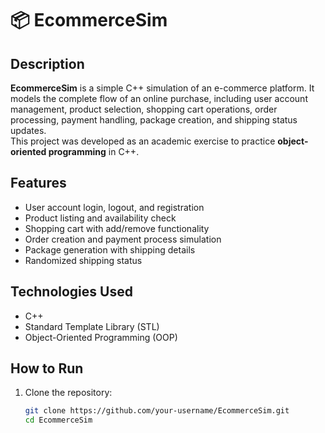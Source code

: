 # 📦 EcommerceSim

## Description
**EcommerceSim** is a simple C++ simulation of an e-commerce platform. It models the complete flow of an online purchase, including user account management, product selection, shopping cart operations, order processing, payment handling, package creation, and shipping status updates.  
This project was developed as an academic exercise to practice **object-oriented programming** in C++.

## Features
- User account login, logout, and registration
- Product listing and availability check
- Shopping cart with add/remove functionality
- Order creation and payment process simulation
- Package generation with shipping details
- Randomized shipping status

## Technologies Used
- C++
- Standard Template Library (STL)
- Object-Oriented Programming (OOP)

## How to Run

1. Clone the repository:
   ```bash
   git clone https://github.com/your-username/EcommerceSim.git
   cd EcommerceSim
